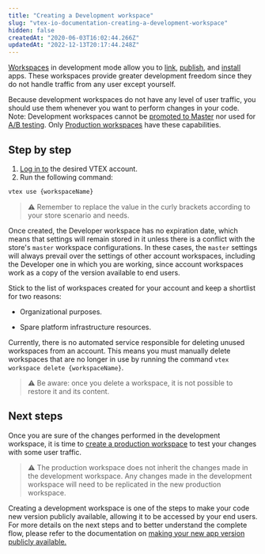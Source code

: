```yaml
---
title: "Creating a Development workspace"
slug: "vtex-io-documentation-creating-a-development-workspace"
hidden: false
createdAt: "2020-06-03T16:02:44.266Z"
updatedAt: "2022-12-13T20:17:44.248Z"
---
```

[Workspaces](https://developers.vtex.com/docs/guides/vtex-io-documentation-workspace/) in development mode allow you to [link](https://developers.vtex.com/docs/guides/vtex-io-documentation-linking-an-app/), [publish](https://developers.vtex.com/docs/guides/vtex-io-documentation-publishing-an-app/), and [install](https://developers.vtex.com/docs/guides/vtex-io-documentation-installing-an-app/) apps. These workspaces provide greater development freedom since they do not handle traffic from any user except yourself.

Because development workspaces do not have any level of user traffic, you should use them whenever you want to perform changes in your code. Note: Development workspaces cannot be [promoted to Master](https://developers.vtex.com/docs/guides/vtex-io-documentation-promoting-a-workspace-to-master/) nor used for [A/B testing](https://developers.vtex.com/docs/guides/vtex-io-documentation-running-native-ab-testing/). Only [Production workspaces](https://developers.vtex.com/docs/guides/vtex-io-documentation-creating-a-production-workspace/) have these capabilities.

## Step by step

1. [Log in to](https://developers.vtex.com/docs/guides/vtex-io-documentation-vtex-io-cli-installation-and-command-reference) the desired VTEX account.
2. Run the following command:

```sh
vtex use {workspaceName}
```

> ⚠️ Remember to replace the value in the curly brackets according to your store scenario and needs.

Once created, the Developer workspace has no expiration date, which means that settings will remain stored in it unless there is a conflict with the store's `master` workspace configurations. In these cases, the `master` settings will always prevail over the settings of other account workspaces, including the Developer one in which you are working, since account workspaces work as a copy of the version available to end users.

Stick to the list of workspaces created for your account and keep a shortlist for two reasons:

- Organizational purposes.

- Spare platform infrastructure resources.

Currently, there is no automated service responsible for deleting unused workspaces from an account. This means you must manually delete workspaces that are no longer in use by running the command `vtex workspace delete {workspaceName}`.

> ⚠️ Be aware: once you delete a workspace, it is not possible to restore it and its content.

## Next steps

Once you are sure of the changes performed in the development workspace, it is time to [create a production workspace](https://developers.vtex.com/docs/guides/vtex-io-documentation-creating-a-production-workspace) to test your changes with some user traffic.

> ⚠️ The production workspace does not inherit the changes made in the development workspace. Any changes made in the development workspace will need to be replicated in the new production workspace.

Creating a development workspace is one of the steps to make your code new version publicly available, allowing it to be accessed by your end users. For more details on the next steps and to better understand the complete flow, please refer to the documentation on [making your new app version publicly available.](https://developers.vtex.com/docs/guides/vtex-io-documentation-making-your-new-app-version-publicly-available)
